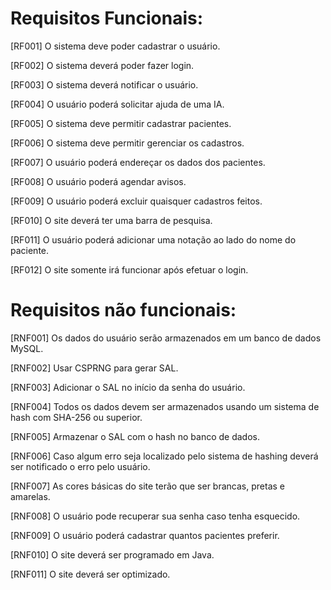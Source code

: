 ﻿# Requisitos Funcionais:

[RF001] O sistema deve poder cadastrar o usuário.

[RF002] O sistema deverá poder fazer login.

[RF003] O sistema deverá notificar o usuário.

[RF004] O usuário poderá solicitar ajuda de uma IA.

[RF005] O sistema deve permitir cadastrar pacientes.

[RF006] O sistema deve permitir gerenciar os cadastros.

[RF007] O usuário poderá endereçar os dados dos pacientes.

[RF008] O usuário poderá agendar avisos.

[RF009] O usuário poderá excluir quaisquer cadastros feitos.

[RF010] O site deverá ter uma barra de pesquisa.

[RF011] O usuário poderá adicionar uma notação ao lado do nome do paciente.

[RF012] O site somente irá funcionar após efetuar o login.


# Requisitos não funcionais:

[RNF001] Os dados do usuário serão armazenados em um banco de dados MySQL.

[RNF002] Usar CSPRNG para gerar SAL.

[RNF003] Adicionar o SAL no início da senha do usuário.

[RNF004] Todos os dados devem ser armazenados usando um sistema de hash com SHA-256 ou superior.

[RNF005] Armazenar o SAL com o hash no banco de dados.

[RNF006] Caso algum erro seja localizado pelo sistema de hashing deverá ser notificado o erro pelo usuário.

[RNF007] As cores básicas do site terão que ser brancas, pretas e amarelas.

[RNF008] O usuário pode recuperar sua senha caso tenha esquecido.

[RNF009] O usuário poderá cadastrar quantos pacientes preferir.

[RNF010] O site deverá ser programado em Java.

[RNF011] O site deverá ser optimizado.

